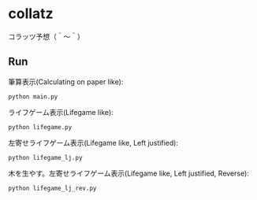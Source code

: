 # collatz

コラッツ予想（＾～＾）

## Run

筆算表示(Calculating on paper like):  

```shell
python main.py
```

ライフゲーム表示(Lifegame like):  

```shell
python lifegame.py
```

左寄せライフゲーム表示(Lifegame like, Left justified):  

```shell
python lifegame_lj.py
```

木を生やす。左寄せライフゲーム表示(Lifegame like, Left justified, Reverse):  

```shell
python lifegame_lj_rev.py
```
